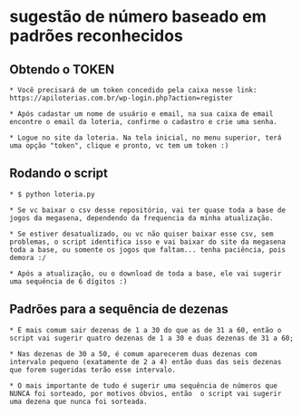 # sugestão de número baseado em padrões reconhecidos

## Obtendo o TOKEN
	* Você precisará de um token concedido pela caixa nesse link: https://apiloterias.com.br/wp-login.php?action=register

	* Após cadastar um nome de usuário e email, na sua caixa de email encontre o email da loteria, confirme o cadastro e crie uma senha.

	* Logue no site da loteria. Na tela inicial, no menu superior, terá uma opção "token", clique e pronto, vc tem um token :) 


## Rodando o script
	* $ python loteria.py

	* Se vc baixar o csv desse repositório, vai ter quase toda a base de jogos da megasena, dependendo da frequencia da minha atualização.

	* Se estiver desatualizado, ou vc não quiser baixar esse csv, sem problemas, o script identifica isso e vai baixar do site da megasena toda a base, ou somente os jogos que faltam... tenha paciência, pois demora :/

	* Após a atualização, ou o download de toda a base, ele vai sugerir uma sequência de 6 dígitos :) 

## Padrões para a sequência de dezenas
	* É mais comum sair dezenas de 1 a 30 do que as de 31 a 60, então o script vai sugerir quatro dezenas de 1 a 30 e duas dezenas de 31 a 60;

	* Nas dezenas de 30 a 50, é comum aparecerem duas dezenas com intervalo pequeno (exatamente de 2 a 4) então duas das seis dezenas que forem sugeridas terão esse intervalo.

	* O mais importante de tudo é sugerir uma sequência de números que NUNCA foi sorteado, por motivos óbvios, então  o script vai sugerir uma dezena que nunca foi sorteada. 
